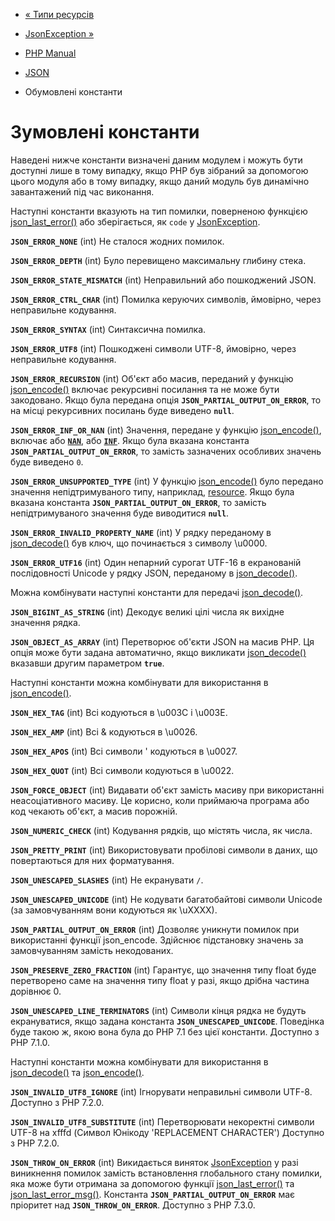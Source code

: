 - [« Типи ресурсів](json.resources.md)
- [JsonException »](class.jsonexception.md)

- [PHP Manual](index.md)
- [JSON](book.json.md)
- Обумовлені константи

# Зумовлені константи

Наведені нижче константи визначені даним модулем і можуть бути
доступні лише в тому випадку, якщо PHP був зібраний за допомогою цього
модуля або в тому випадку, якщо даний модуль був динамічно завантажений
під час виконання.

Наступні константи вказують на тип помилки, поверненою функцією
[json_last_error()](function.json-last-error.md) або зберігається, як
`code` у [JsonException](class.jsonexception.md).

**`JSON_ERROR_NONE`** (int)
Не сталося жодних помилок.

**`JSON_ERROR_DEPTH`** (int)
Було перевищено максимальну глибину стека.

**`JSON_ERROR_STATE_MISMATCH`** (int)
Неправильний або пошкоджений JSON.

**`JSON_ERROR_CTRL_CHAR`** (int)
Помилка керуючих символів, ймовірно, через неправильне кодування.

**`JSON_ERROR_SYNTAX`** (int)
Синтаксична помилка.

**`JSON_ERROR_UTF8`** (int)
Пошкоджені символи UTF-8, ймовірно, через неправильне кодування.

**`JSON_ERROR_RECURSION`** (int)
Об'єкт або масив, переданий у функцію
[json_encode()](function.json-encode.md) включає рекурсивні посилання та
не може бути закодовано. Якщо була передана опція
**`JSON_PARTIAL_OUTPUT_ON_ERROR`**, то на місці рекурсивних посилань буде
виведено **`null`**.

**`JSON_ERROR_INF_OR_NAN`** (int)
Значення, передане у функцію
[json_encode()](function.json-encode.md), включає або
[**`NAN`**](language.types.float.md#language.types.float.nan), або
[**`INF`**](function.is-infinite.md). Якщо була вказана константа
**`JSON_PARTIAL_OUTPUT_ON_ERROR`**, то замість зазначених особливих значень
буде виведено `0`.

**`JSON_ERROR_UNSUPPORTED_TYPE`** (int)
У функцію [json_encode()](function.json-encode.md) було передано
значення непідтримуваного типу, наприклад,
[resource](language.types.resource.md). Якщо була вказана константа
**`JSON_PARTIAL_OUTPUT_ON_ERROR`**, то замість непідтримуваного значення
буде виводитися **`null`**.

**`JSON_ERROR_INVALID_PROPERTY_NAME`** (int)
У рядку переданому в [json_decode()](function.json-decode.md) був
ключ, що починається з символу \u0000.

**`JSON_ERROR_UTF16`** (int)
Один непарний сурогат UTF-16 в екранованій послідовності
Unicode у рядку JSON, переданому в
[json_decode()](function.json-decode.md).

Можна комбінувати наступні константи для передачі
[json_decode()](function.json-decode.md).

**`JSON_BIGINT_AS_STRING`** (int)
Декодує великі цілі числа як вихідне значення рядка.

**`JSON_OBJECT_AS_ARRAY`** (int)
Перетворює об'єкти JSON на масив PHP. Ця опція може бути задана
автоматично, якщо викликати [json_decode()](function.json-decode.md)
вказавши другим параметром **`true`**.

Наступні константи можна комбінувати для використання в
[json_encode()](function.json-encode.md).

**`JSON_HEX_TAG`** (int)
Всі кодуються в \u003C і \u003E.

**`JSON_HEX_AMP`** (int)
Всі & кодуються в \u0026.

**`JSON_HEX_APOS`** (int)
Всі символи ' кодуються в \u0027.

**`JSON_HEX_QUOT`** (int)
Всі символи кодуються в \u0022.

**`JSON_FORCE_OBJECT`** (int)
Видавати об'єкт замість масиву при використанні неасоціативного
масиву. Це корисно, коли приймаюча програма або код чекають
об'єкт, а масив порожній.

**`JSON_NUMERIC_CHECK`** (int)
Кодування рядків, що містять числа, як числа.

**`JSON_PRETTY_PRINT`** (int)
Використовувати пробілові символи в даних, що повертаються для них
форматування.

**`JSON_UNESCAPED_SLASHES`** (int)
Не екранувати `/`.

**`JSON_UNESCAPED_UNICODE`** (int)
Не кодувати багатобайтові символи Unicode (за замовчуванням вони кодуються
як \uXXXX).

**`JSON_PARTIAL_OUTPUT_ON_ERROR`** (int)
Дозволяє уникнути помилок при використанні функції
json_encode. Здійснює підстановку значень за замовчуванням замість
некодованих.

**`JSON_PRESERVE_ZERO_FRACTION`** (int)
Гарантує, що значення типу float буде перетворено саме на
значення типу float у разі, якщо дрібна частина дорівнює 0.

**`JSON_UNESCAPED_LINE_TERMINATORS`** (int)
Символи кінця рядка не будуть екрануватися, якщо задана константа
**`JSON_UNESCAPED_UNICODE`**. Поведінка буде такою ж, якою вона була
до PHP 7.1 без цієї константи. Доступно з PHP 7.1.0.

Наступні константи можна комбінувати для використання в
[json_decode()](function.json-decode.md) та
[json_encode()](function.json-encode.md).

**`JSON_INVALID_UTF8_IGNORE`** (int)
Ігнорувати неправильні символи UTF-8. Доступно з PHP 7.2.0.

**`JSON_INVALID_UTF8_SUBSTITUTE`** (int)
Перетворювати некоректні символи UTF-8 на xfffd (Символ Юнікоду
'REPLACEMENT CHARACTER') Доступно з PHP 7.2.0.

**`JSON_THROW_ON_ERROR`** (int)
Викидається виняток [JsonException](class.jsonexception.md)
у разі виникнення помилок замість встановлення глобального стану
помилки, яка може бути отримана за допомогою функції
[json_last_error()](function.json-last-error.md) та
[json_last_error_msg()](function.json-last-error-msg.md). Константа
**`JSON_PARTIAL_OUTPUT_ON_ERROR`** має пріоритет над
**`JSON_THROW_ON_ERROR`**. Доступно з PHP 7.3.0.
